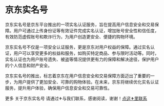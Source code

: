 # 京东实名号

京东实名号是京东平台推出的一项实名认证服务，旨在提高用户信息安全和交易保障。用户可通过上传身份证等有效证件完成实名认证，增加账号安全性和信任度，有效防范虚假账号和欺诈行为，为用户创造更安全、便捷的购物环境。

京东实名号不仅是一项安全认证服务，更是京东对用户权益的保障。通过实名认证，用户可以享受更多的权益和服务，如购买特定商品、参与限时活动等。同时，实名认证也为用户账号遗失、被盗等情况提供更有力的保障和解决途径，保护用户的个人信息和财产安全。

京东实名号的推出，标志着京东在用户信息安全和交易保障方面迈出了重要的一步，为用户提供了更加安全、可靠的购物体验。在未来，京东将继续优化实名认证服务，提升用户体验，确保用户信息安全和交易可靠性。

更多 关于京东实名号 请通过✈与我们联系，感谢阅读，谢谢！[点这✈里联系](https://w.k02.cc)